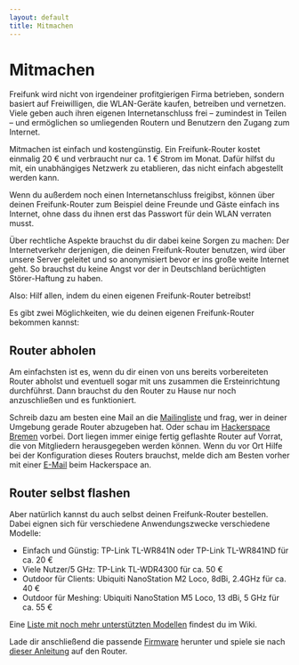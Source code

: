 ```yaml
---
layout: default
title: Mitmachen
---
```

# Mitmachen

Freifunk wird nicht von irgendeiner profitgierigen Firma betrieben, sondern basiert auf Freiwilligen, die WLAN-Geräte kaufen, betreiben und vernetzen. Viele geben auch ihren eigenen Internetanschluss frei – zumindest in Teilen – und ermöglichen so umliegenden Routern und Benutzern den Zugang zum Internet.

Mitmachen ist einfach und kostengünstig. Ein Freifunk-Router kostet einmalig 20 € und verbraucht nur ca. 1 € Strom im Monat. Dafür hilfst du mit, ein unabhängiges Netzwerk zu etablieren, das nicht einfach abgestellt werden kann.

Wenn du außerdem noch einen Internetanschluss freigibst, können über deinen Freifunk-Router zum Beispiel deine Freunde und Gäste einfach ins Internet, ohne dass du ihnen erst das Passwort für dein WLAN verraten musst.

Über rechtliche Aspekte brauchst du dir dabei keine Sorgen zu machen: Der Internetverkehr derjenigen, die deinen Freifunk-Router benutzen, wird über unsere Server geleitet und so anonymisiert bevor er ins große weite Internet geht. So brauchst du keine Angst vor der in Deutschland berüchtigten Störer-Haftung zu haben.

Also: Hilf allen, indem du einen eigenen Freifunk-Router betreibst!

Es gibt zwei Möglichkeiten, wie du deinen eigenen Freifunk-Router bekommen kannst:

## Router abholen

Am einfachsten ist es, wenn du dir einen von uns bereits vorbereiteten Router abholst und eventuell sogar mit uns zusammen die Ersteinrichtung durchführst. Dann brauchst du den Router zu Hause nur noch anzuschließen und es funktioniert.

Schreib dazu am besten eine Mail an die [Mailingliste] und frag, wer in deiner Umgebung gerade Router abzugeben hat. Oder schau im [Hackerspace Bremen][hshb] vorbei. Dort liegen immer einige fertig geflashte Router auf Vorrat, die von Mitgliedern herausgegeben werden können. Wenn du vor Ort Hilfe bei der Konfiguration dieses Routers brauchst, melde dich am Besten vorher mit einer [E-Mail](mailto:freifunk@hackerspace-bremen.de) beim Hackerspace an.

## Router selbst flashen
Aber natürlich kannst du auch selbst deinen Freifunk-Router bestellen. Dabei eignen sich für verschiedene Anwendungszwecke verschiedene Modelle:

* Einfach und Günstig: TP-Link TL-WR841N oder TP-Link TL-WR841ND für ca. 20 €
* Viele Nutzer/5 GHz: TP-Link TL-WDR4300 für ca. 50 €
* Outdoor für Clients: Ubiquiti NanoStation M2 Loco, 8dBi, 2.4GHz für ca. 40 €
* Outdoor für Meshing: Ubiquiti NanoStation M5 Loco, 13 dBi, 5 GHz für ca. 55 €

Eine [Liste mit noch mehr unterstützten Modellen](http://wiki.bremen.freifunk.net/Unterstuetzte-Router) findest du im Wiki.

Lade dir anschließend die passende [Firmware] herunter und spiele sie nach [dieser Anleitung](http://wiki.bremen.freifunk.net/Firmware-flashen) auf den Router.

[hshb]: http://hackerspace-bremen.de/anfahrt/
[Mailingliste]: mailto:liste@bremen.freifunk.net
[Firmware]: http://downloads.bremen.freifunk.net/firmware/testing/
